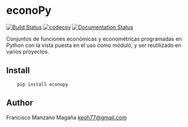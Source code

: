 # econoPy

[![Build Status](https://travis-ci.org/KeoH/econoPy.svg?branch=master)](https://travis-ci.org/KeoH/econoPy)
[![codecov](https://codecov.io/gh/KeoH/econoPy/branch/master/graph/badge.svg)](https://codecov.io/gh/KeoH/econoPy)
[![Documentation Status](https://readthedocs.org/projects/econopy/badge/?version=stable)](https://econopy.readthedocs.io/en/stable/?badge=stable)


Conjuntos de funciones económicas y econométricas programadas en 
Python con la vista puesta en el uso como módulo, y ser reutilizado 
en varios proyectos.

## Install
```
    pip install econopy
```
## Author
Francisco Manzano Magaña <keoh77@gmail.com>
